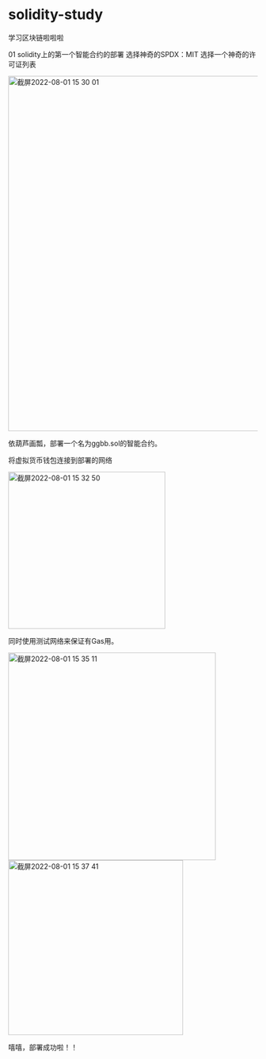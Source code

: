 # solidity-study
学习区块链啦啦啦

01 solidity上的第一个智能合约的部署
  选择神奇的SPDX：MIT    选择一个神奇的许可证列表

  <img width="717" alt="截屏2022-08-01 15 30 01" src="https://user-images.githubusercontent.com/74130653/182096129-22e3650b-92b2-49b1-9116-1b31a08c9935.png">

  依葫芦画瓢，部署一个名为ggbb.sol的智能合约。
  
  将虚拟货币钱包连接到部署的网络
  
  <img width="317" alt="截屏2022-08-01 15 32 50" src="https://user-images.githubusercontent.com/74130653/182096643-d5f23870-911e-4e16-85d6-d8e98a5a18b1.png">
  
  同时使用测试网络来保证有Gas用。
  
  <img width="419" alt="截屏2022-08-01 15 35 11" src="https://user-images.githubusercontent.com/74130653/182097058-0cb81757-960b-4fb6-a4e6-f049f2f5dd7d.png">
  
  
<img width="353" alt="截屏2022-08-01 15 37 41" src="https://user-images.githubusercontent.com/74130653/182097517-084287f5-aa65-43ff-9ead-17b38d7bb8e6.png">


嘻嘻，部署成功啦！！
